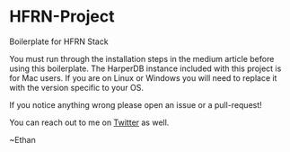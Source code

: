 # HFRN-Project
Boilerplate for HFRN Stack 

You must run through the installation steps in the medium article before using this boilerplate. 
The HarperDB instance included with this project is for Mac users. If you are on Linux or Windows you will need to replace it with the version specific to your OS.

If you notice anything wrong please open an issue or a pull-request! 

You can reach out to me on [Twitter](https://twitter.com/ArrowoodTech) as well.

~Ethan
